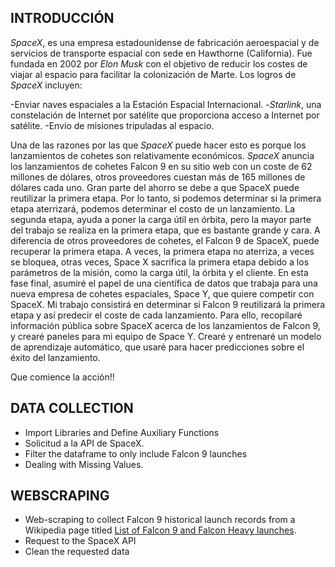 ## INTRODUCCIÓN
*SpaceX*, es una empresa estadounidense de fabricación aeroespacial y de servicios de transporte espacial con sede en Hawthorne (California). Fue fundada en 2002 por *Elon Musk* con el objetivo de reducir los costes de viajar al espacio para facilitar la colonización de Marte.
Los logros de *SpaceX* incluyen:

-Enviar naves espaciales a la Estación Espacial Internacional.
-*Starlink*, una constelación de Internet por satélite que proporciona acceso a Internet por satélite.
-Envío de misiones tripuladas al espacio.

Una de las razones por las que *SpaceX* puede hacer esto es porque los lanzamientos de cohetes son relativamente económicos.
*SpaceX* anuncia los lanzamientos de cohetes Falcon 9 en su sitio web con un coste de 62 millones de dólares, otros proveedores cuestan más de 165 millones de dólares cada uno. Gran parte del ahorro se debe a que SpaceX puede reutilizar la primera etapa.
Por lo tanto, si podemos determinar si la primera etapa aterrizará, podemos determinar el costo de un lanzamiento.
La segunda etapa, ayuda a poner la carga útil en órbita, pero la mayor parte del trabajo se realiza en la primera etapa, que es bastante grande y cara.
A diferencia de otros proveedores de cohetes, el Falcon 9 de SpaceX, puede recuperar la primera etapa.
A veces, la primera etapa no aterriza, a veces se bloquea, otras veces, Space X sacrifica la primera etapa debido a los parámetros de la misión, como 
la carga útil, la órbita y el cliente.
En esta fase final, asumiré el papel de una científica de datos que trabaja para una nueva empresa de cohetes espaciales, Space Y, que quiere competir con SpaceX. 
Mi trabajo consistirá en determinar si Falcon 9 reutilizará la primera etapa y así predecir el coste de cada lanzamiento.
Para ello, recopilaré información pública sobre SpaceX acerca de los lanzamientos de Falcon 9, y crearé paneles para mi equipo de Space Y.
Crearé y entrenaré un modelo de aprendizaje automático, que usaré para hacer predicciones sobre el éxito del lanzamiento.

Que comience la acción!!

## DATA COLLECTION

* Import Libraries and Define Auxiliary Functions
* Solicitud a la API de SpaceX.
* Filter the dataframe to only include Falcon 9 launches
* Dealing with Missing Values.

## WEBSCRAPING

* Web-scraping to collect Falcon 9 historical launch records from a Wikipedia page titled [List of Falcon 9 and Falcon Heavy launches](https://en.wikipedia.org/wiki/List_of_Falcon_9_and_Falcon_Heavy_launches).
* Request to the SpaceX API
* Clean the requested data

